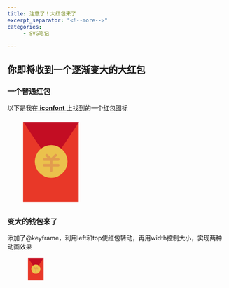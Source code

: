 ```yaml
---
title: 注意了！大红包来了
excerpt_separator: "<!--more-->"
categories:
     - SVG笔记

---
```


## 你即将收到一个逐渐变大的大红包

<!--more-->

### 一个普通红包

 以下是我在[ **iconfont** ](https://www.iconfont.cn/home/index?spm=a313x.7781069.1998910419.2)上找到的一个红包图标

<svg t="1610300065581" class="icon" viewBox="0 0 1024 1024" version="1.1" xmlns="http://www.w3.org/2000/svg" p-id="2636" width="200" height="200"><path d="M183.912765 45.978191h650.262989v932.700449H183.912765z" fill="#E83828" p-id="2637"></path><path d="M186.54009 45.978191h651.576652L512.328416 534.003849z" fill="#C30D23" p-id="2638"></path><path d="M512.328416 507.730597m-191.137909 0a191.137909 191.137909 0 1 0 382.275818 0 191.137909 191.137909 0 1 0-382.275818 0Z" fill="#EBC14C" p-id="2639"></path><path d="M595.745991 535.974343H527.435536v-36.125722h68.310455c8.538807 0 15.10712-6.568313 15.10712-15.10712 0-8.538807-6.568313-15.10712-15.10712-15.10712h-44.664529l24.95959-24.959589c5.911482-5.911482 5.911482-15.10712 0-21.018602-5.911482-5.911482-15.10712-5.911482-21.018602 0L512.328416 466.350225l-42.037204-42.037204c-5.911482-5.911482-15.10712-5.911482-21.018601 0-5.911482 5.911482-5.911482 15.10712 0 21.018602l24.959589 24.959589h-44.664528c-8.538807 0-15.10712 6.568313-15.10712 15.10712 0 8.538807 6.568313 15.10712 15.10712 15.10712h68.310455v36.125722H429.567672c-8.538807 0-15.10712 6.568313-15.10712 15.10712 0 8.538807 6.568313 15.10712 15.10712 15.10712h68.310455v49.919179c0 7.225144 5.911482 13.136626 13.136626 13.136626h3.284157c7.225144 0 13.136626-5.911482 13.136626-13.136626v-49.919179h68.310455c8.538807 0 15.10712-6.568313 15.10712-15.10712 0-9.195638-7.225144-15.763951-15.10712-15.763951z" fill="#E29C4E" p-id="2640"></path></svg>

### 变大的钱包来了
 添加了@keyframe，利用left和top使红包转动，再用width控制大小，实现两种动画效果

<style>
.bigredenvelopes svg{
position: relative;
animation:deer 4s infinite;}			

@keyframes deer
{0%   {left:0px; top:0px; width:50px;}
25%  {left:300px; top:0px; width:100px;}
50%  {left:300px; top:300px; width:120px;}
75%  {left:0px; top:300px; width:300px;}
100% {left:0px; top:0px; width:50px;}}
</style>

<div class="bigredenvelopes">

<svg t="1610300065581" class="icon" viewBox="0 0 1024 1024" version="1.1" xmlns="http://www.w3.org/2000/svg" p-id="2636" width="200" height="200"><path d="M183.912765 45.978191h650.262989v932.700449H183.912765z" fill="#E83828" p-id="2637"></path><path d="M186.54009 45.978191h651.576652L512.328416 534.003849z" fill="#C30D23" p-id="2638"></path><path d="M512.328416 507.730597m-191.137909 0a191.137909 191.137909 0 1 0 382.275818 0 191.137909 191.137909 0 1 0-382.275818 0Z" fill="#EBC14C" p-id="2639"></path><path d="M595.745991 535.974343H527.435536v-36.125722h68.310455c8.538807 0 15.10712-6.568313 15.10712-15.10712 0-8.538807-6.568313-15.10712-15.10712-15.10712h-44.664529l24.95959-24.959589c5.911482-5.911482 5.911482-15.10712 0-21.018602-5.911482-5.911482-15.10712-5.911482-21.018602 0L512.328416 466.350225l-42.037204-42.037204c-5.911482-5.911482-15.10712-5.911482-21.018601 0-5.911482 5.911482-5.911482 15.10712 0 21.018602l24.959589 24.959589h-44.664528c-8.538807 0-15.10712 6.568313-15.10712 15.10712 0 8.538807 6.568313 15.10712 15.10712 15.10712h68.310455v36.125722H429.567672c-8.538807 0-15.10712 6.568313-15.10712 15.10712 0 8.538807 6.568313 15.10712 15.10712 15.10712h68.310455v49.919179c0 7.225144 5.911482 13.136626 13.136626 13.136626h3.284157c7.225144 0 13.136626-5.911482 13.136626-13.136626v-49.919179h68.310455c8.538807 0 15.10712-6.568313 15.10712-15.10712 0-9.195638-7.225144-15.763951-15.10712-15.763951z" fill="#E29C4E" p-id="2640"></path></svg>


<br>
<br>
<br>
<br>
<br>
<br>
<br>
<br>
<br>
<br>
<br>
<br>
<br>